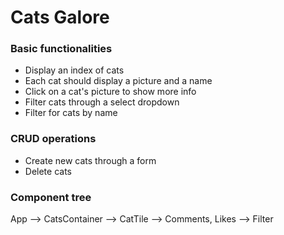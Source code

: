# Cats Galore

### Basic functionalities
* Display an index of cats
* Each cat should display a picture and a name
* Click on a cat's picture to show more info
* Filter cats through a select dropdown
* Filter for cats by name

### CRUD operations
* Create new cats through a form
* Delete cats

### Component tree
App --> CatsContainer --> CatTile --> Comments, Likes
    --> Filter